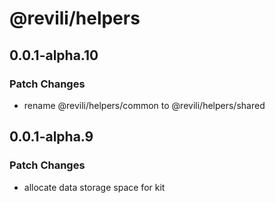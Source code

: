 # @revili/helpers

## 0.0.1-alpha.10

### Patch Changes

- rename @revili/helpers/common to @revili/helpers/shared

## 0.0.1-alpha.9

### Patch Changes

- allocate data storage space for kit
